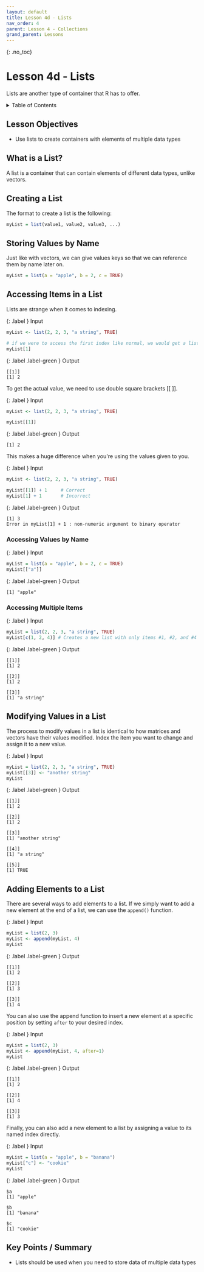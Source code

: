 ```yaml
---
layout: default
title: Lesson 4d - Lists
nav_order: 4
parent: Lesson 4 - Collections
grand_parent: Lessons
---
```


{: .no_toc}  
# Lesson 4d - Lists

Lists are another type of container that R has to offer.

<details markdown="block">
  <summary>
    Table of Contents
  </summary>
  {: .text-delta }
- TOC
{:toc}
</details>

## Lesson Objectives
- Use lists to create containers with elements of multiple data types

<!-- ## Lesson Video
The following video demonstrates each of the steps outlined below in text.

<iframe height="416" width="100%" allowfullscreen frameborder=0 src="https://echo360.ca/media/a65689c0-c35c-4f33-9c12-f0ac97883f54/public?autoplay=false&automute=false"></iframe>
[View original here.](https://echo360.ca/media/a65689c0-c35c-4f33-9c12-f0ac97883f54/public?autoplay=false&automute=false) -->

## What is a List?

A list is a container that can contain elements of different data types, unlike vectors.

## Creating a List

The format to create a list is the following:

```r
myList = list(value1, value2, value3, ...)
```

## Storing Values by Name

Just like with vectors, we can give values keys so that we can reference them by name later on.

```r
myList = list(a = "apple", b = 2, c = TRUE)
```

## Accessing Items in a List

Lists are strange when it comes to indexing.

<div class="code-example" markdown="1">

{: .label }
Input
```r
myList <- list(2, 2, 3, "a string", TRUE)

# if we were to access the first index like normal, we would get a list of 1 element
myList[1]
```

{: .label .label-green }
Output
```
[[1]]
[1] 2
```
</div>

To get the actual value, we need to use double square brackets [[ ]].

<div class="code-example" markdown="1">

{: .label }
Input
```r
myList <- list(2, 2, 3, "a string", TRUE)

myList[[1]]
```

{: .label .label-green }
Output
```
[1] 2
```
</div>

This makes a huge difference when you're using the values given to you.

<div class="code-example" markdown="1">

{: .label }
Input
```r
myList <- list(2, 2, 3, "a string", TRUE)

myList[[1]] + 1     # Correct
myList[1] + 1       # Incorrect
```

{: .label .label-green }
Output
```
[1] 3
Error in myList[1] + 1 : non-numeric argument to binary operator
```
</div>

### Accessing Values by Name

<div class="code-example" markdown="1">

{: .label }
Input
```r
myList = list(a = "apple", b = 2, c = TRUE)
myList[["a"]]
```

{: .label .label-green }
Output
```
[1] "apple"
```
</div>

### Accessing Multiple Items

<div class="code-example" markdown="1">

{: .label }
Input
```r
myList = list(2, 2, 3, "a string", TRUE)
myList[c(1, 2, 4)] # Creates a new list with only items #1, #2, and #4
```

{: .label .label-green }
Output
```
[[1]]
[1] 2

[[2]]
[1] 2

[[3]]
[1] "a string"
```
</div>

## Modifying Values in a List

The process to modify values in a list is identical to how matrices and vectors have their values modified. Index the item you want to change and assign it to a new value.

<div class="code-example" markdown="1">

{: .label }
Input
```r
myList = list(2, 2, 3, "a string", TRUE)
myList[[3]] <- "another string"
myList
```

{: .label .label-green }
Output
```
[[1]]
[1] 2

[[2]]
[1] 2

[[3]]
[1] "another string"

[[4]]
[1] "a string"

[[5]]
[1] TRUE
```
</div>

## Adding Elements to a List

There are several ways to add elements to a list. If we simply want to add a new element at the end of a list, we can use the `append()` function.

<div class="code-example" markdown="1">

{: .label }
Input
```r
myList = list(2, 3)
myList <- append(myList, 4)
myList
```

{: .label .label-green }
Output
```
[[1]]
[1] 2

[[2]]
[1] 3

[[3]]
[1] 4
```
</div>

You can also use the append function to insert a new element at a specific position by setting `after` to your desired index.

<div class="code-example" markdown="1">

{: .label }
Input
```r
myList = list(2, 3)
myList <- append(myList, 4, after=1)
myList
```

{: .label .label-green }
Output
```
[[1]]
[1] 2

[[2]]
[1] 4

[[3]]
[1] 3
```
</div>

Finally, you can also add a new element to a list by assigning a value to its named index directly.

<div class="code-example" markdown="1">

{: .label }
Input
```r
myList = list(a = "apple", b = "banana")
myList["c"] <- "cookie"
myList
```

{: .label .label-green }
Output
```
$a
[1] "apple"

$b
[1] "banana"

$c
[1] "cookie"
```
</div>

## Key Points / Summary

- Lists should be used when you need to store data of multiple data types